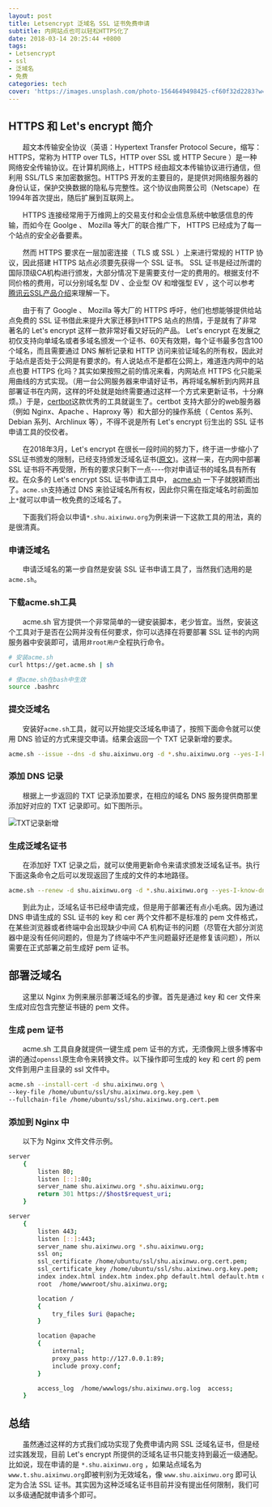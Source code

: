 ```yaml
---
layout: post
title: Letsencrypt 泛域名 SSL 证书免费申请
subtitle: 内网站点也可以轻松HTTPS化了
date: 2018-03-14 20:25:44 +0800
tags:
- Letsencrypt
- ssl
- 泛域名
- 免费
categories: tech
cover: 'https://images.unsplash.com/photo-1564649498425-cf60f32d2283?w=1600&h=900'
---
```

## HTTPS 和 Let's encrypt 简介

&emsp;&emsp;超文本传输安全协议（英语：Hypertext Transfer Protocol Secure，缩写：HTTPS，常称为 HTTP over TLS，HTTP over SSL 或 HTTP Secure ）是一种网络安全传输协议。在计算机网络上，HTTPS 经由超文本传输协议进行通信，但利用 SSL/TLS 来加密数据包。HTTPS 开发的主要目的，是提供对网络服务器的身份认证，保护交换数据的隐私与完整性。这个协议由网景公司（Netscape）在1994年首次提出，随后扩展到互联网上。

&emsp;&emsp;HTTPS 连接经常用于万维网上的交易支付和企业信息系统中敏感信息的传输，而如今在 Goolge 、 Mozilla 等大厂的联合推广下， HTTPS 已经成为了每一个站点的安全必备要素。

&emsp;&emsp;然而 HTTPS 要求在一层加密连接（ TLS 或 SSL ）上来进行常规的 HTTP 协议，因此搭建 HTTPS 站点必须要先获得一个 SSL 证书。 SSL 证书是经过所谓的国际顶级CA机构进行颁发，大部分情况下是需要支付一定的费用的。根据支付不同价格的费用，可以分别域名型 DV 、企业型 OV 和增强型 EV ，这个可以参考 [腾讯云SSL产品介绍](https://cloud.tencent.com/product/ssl)来理解一下。

&emsp;&emsp;由于有了 Google 、 Mozilla 等大厂的 HTTPS 呼吁，他们也想能够提供给站点免费的 SSL 证书借此来提升大家迁移到HTTPS 站点的热情，于是就有了非常著名的 Let's encrypt 这样一款非常好看又好玩的产品。 Let's encrypt 在发展之初仅支持向单域名或者多域名颁发一个证书、60天有效期，每个证书最多包含100个域名，而且需要通过 DNS 解析记录和 HTTP 访问来验证域名的所有权，因此对于站点是否处于公网是有要求的。有人说站点不是都在公网上，难道连内网中的站点也要 HTTPS 化吗？其实如果按照之前的情况来看，内网站点 HTTPS 化只能采用曲线的方式实现。（用一台公网服务器来申请好证书，再将域名解析到内网并且部署证书在内网，这样的坏处就是始终需要通过这样一个方式来更新证书，十分麻烦。）于是，[certbot](https://certbot.eff.org)这款优秀的工具就诞生了。certbot 支持大部分的web服务器（例如 Nginx、Apache 、Haproxy 等）和大部分的操作系统（ Centos 系列、Debian 系列、Archlinux 等），不得不说是所有 Let's encrypt 衍生出的 SSL 证书申请工具的佼佼者。

&emsp;&emsp;在2018年3月，Let's encrypt 在很长一段时间的努力下，终于进一步缩小了SSL证书颁发的限制，已经支持颁发泛域名证书([原文](https://community.letsencrypt.org/t/acme-v2-and-wildcard-certificate-support-is-live/55579))。这样一来，在内网中部署 SSL 证书将不再受限，所有的要求只剩下一点----你对申请证书的域名具有所有权。在众多的 Let's encrypt SSL 证书申请工具中， [acme.sh](https://acme.sh) 一下子就脱颖而出了。`acme.sh`支持通过 DNS 来验证域名所有权，因此你只需在指定域名时前面加上`*`就可以申请一枚免费的泛域名了。

&emsp;&emsp;下面我们将会以申请`*.shu.aixinwu.org`为例来讲一下这款工具的用法，真的是很清真。

### 申请泛域名

&emsp;&emsp;申请泛域名的第一步自然是安装 SSL 证书申请工具了，当然我们选用的是`acme.sh`。

### 下载acme.sh工具

&emsp;&emsp;acme.sh 官方提供一个非常简单的一键安装脚本，老少皆宜。当然，安装这个工具对于是否在公网并没有任何要求，你可以选择在将要部署 SSL 证书的内网服务器中安装即可，请用`非root用户`全程执行命令。

```bash
# 安装acme.sh
curl https://get.acme.sh | sh

# 使acme.sh在bash中生效
source .bashrc 
```

### 提交泛域名

&emsp;&emsp;安装好`acme.sh`工具，就可以开始提交泛域名申请了，按照下面命令就可以使用 DNS 验证的方式来提交申请。结果会返回一个 TXT 记录新增的要求。

```bash
acme.sh --issue --dns -d shu.aixinwu.org -d *.shu.aixinwu.org --yes-I-know-dns-manual-mode-enough-go-ahead-please
```

### 添加 DNS 记录

&emsp;&emsp;根据上一步返回的 TXT 记录添加要求，在相应的域名 DNS 服务提供商那里添加好对应的 TXT 记录即可。如下图所示。

![TXT记录新增](https://vgy.me/RnrLzG.jpg)

### 生成泛域名证书

&emsp;&emsp;在添加好 TXT 记录之后，就可以使用更新命令来请求颁发泛域名证书。执行下面这条命令之后可以发现返回了生成的文件的本地路径。
```bash
acme.sh --renew -d shu.aixinwu.org -d *.shu.aixinwu.org --yes-I-know-dns-manual-mode-enough-go-ahead-please
```
&emsp;&emsp;到此为止，泛域名证书已经申请完成，但是用于部署还有点小毛病。因为通过 DNS 申请生成的 SSL 证书的 key 和 cer 两个文件都不是标准的 pem 文件格式，在某些浏览器或者终端中会出现缺少中间 CA 机构证书的问题（尽管在大部分浏览器中是没有任何问题的，但是为了终端中不产生问题最好还是修复该问题），所以需要在正式部署之前生成好 pem 证书。

## 部署泛域名

&emsp;&emsp;这里以 Nginx 为例来展示部署泛域名的步骤。首先是通过 key 和 cer 文件来生成对应包含完整证书链的 pem 文件。

### 生成 pem 证书

&emsp;&emsp;acme.sh 工具自身就提供一键生成 pem 证书的方式，无须像网上很多博客中讲的通过`openssl`原生命令来转换文件。以下操作即可生成的 key 和 cert 的 pem 文件到用户主目录的 ssl 文件中。

```bash
acme.sh --install-cert -d shu.aixinwu.org \
--key-file /home/ubuntu/ssl/shu.aixinwu.org.key.pem \
--fullchain-file /home/ubuntu/ssl/shu.aixinwu.org.cert.pem 
```

### 添加到 Nginx 中

&emsp;&emsp;以下为 Nginx 文件文件示例。
```bash
server
    {
        listen 80;
        listen [::]:80;
        server_name shu.aixinwu.org *.shu.aixinwu.org;
		return 301 https://$host$request_uri;
    }

server
    {
        listen 443;
        listen [::]:443;
        server_name shu.aixinwu.org *.shu.aixinwu.org;
        ssl on;
        ssl_certificate /home/ubuntu/ssl/shu.aixinwu.org.cert.pem;
        ssl_certificate_key /home/ubuntu/ssl/shu.aixinwu.org.key.pem;
        index index.html index.htm index.php default.html default.htm default.php;
        root  /home/wwwroot/shu.aixinwu.org;

        location /
        {
            try_files $uri @apache;
        }

        location @apache
        {
            internal;
            proxy_pass http://127.0.0.1:89;
            include proxy.conf;
        }

        access_log  /home/wwwlogs/shu.aixinwu.org.log  access;
    }
```

## 总结

&emsp;&emsp;虽然通过这样的方式我们成功实现了免费申请内网 SSL 泛域名证书，但是经过实践发现，目前 Let's encrypt 所提供的泛域名证书只能支持到最近一级通配。比如说，现在申请的是 `*.shu.aixinwu.org` ，如果站点域名为 `www.t.shu.aixinwu.org`即被判别为无效域名，像 `www.shu.aixinwu.org` 即可认定为合法 SSL 证书。其实因为这种泛域名证书目前并没有提出任何限制，我们可以多级通配就申请多个即可。
